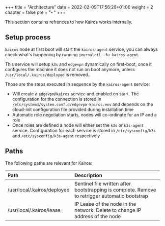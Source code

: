 +++
title = "Architecture"
date = 2022-02-09T17:56:26+01:00
weight = 2
chapter = false
pre = "<b>- </b>"
+++

This section contains refrences to how Kairos works internally.

## Setup process

`kairos` node at first boot will start the `kairos-agent` service, you can always check what's happening by running `journalctl -fu kairos-agent`.

This service will setup `k3s` and `edgevpn` dynamically on first-boot, once it configures the machine it does not run on boot anymore, unless `/usr/local/.kairos/deployed` is removed..

Those are the steps executed in sequence by the `kairos-agent` service:

- Will create a `edgevpn@kairos` service and enabled on start. The configuration for the connection is stored in `/etc/systemd/system.conf.d/edgevpn-kairos.env` and depends on the cloud-init configuration file provided during installation time
- Automatic role negotiation starts, nodes will co-ordinate for an IP and a role
- Once roles are defined a node will either set the `k3s` or `k3s-agent` service. Configuration for each service is stored in `/etc/sysconfig/k3s` and `/etc/sysconfig/k3s-agent` respectively
  

## Paths
The following paths are relevant for Kairos:

| Path | Description |
|:--|:--|
| /usr/local/.kairos/deployed | Sentinel file written after bootstrapping is complete. Remove to retrigger automatic bootstrap |
| /usr/local/.kairos/lease | IP Lease of the node in the network. Delete to change IP address of the node |
